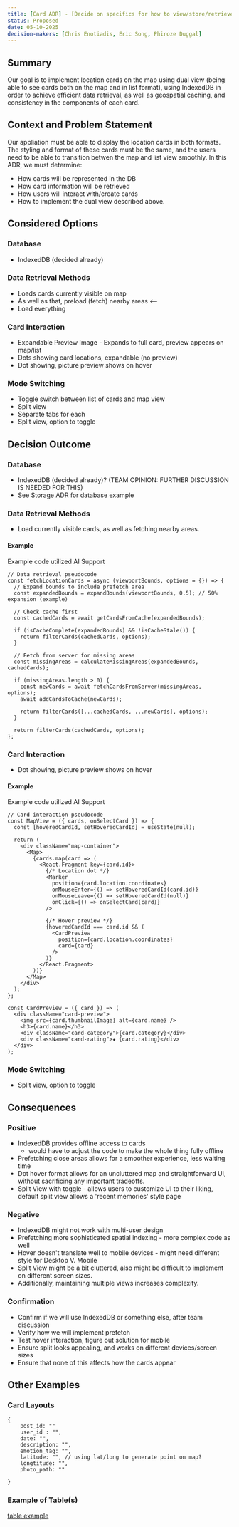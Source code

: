 ```yaml
---
title: [Card ADR] - [Decide on specifics for how to view/store/retrieve cards]
status: Proposed
date: 05-10-2025
decision-makers: [Chris Enotiadis, Eric Song, Phiroze Duggal]
---
```



## Summary
Our goal is to implement location cards on the map using dual view (being able to see cards both on the map and in list format), using IndexedDB in order to achieve efficient data retrieval, as well as geospatial caching, and consistency in the components of each card.

## Context and Problem Statement

Our appliation must be able to display the location cards in both formats. The styling and format of these cards must be the same, and the users need to be able to transition betwen the map and list view smoothly. In this ADR, we must determine:

- How cards will be represented in the DB
- How card information will be retrieved
- How users will interact with/create cards
- How to implement the dual view described above.

## Considered Options

### Database
- IndexedDB (decided already)

### Data Retrieval Methods
- Loads cards currently visible on map
- As well as that, preload (fetch) nearby areas <-- 
- Load everything

### Card Interaction
- Expandable Preview Image - Expands to full card, preview appears on map/list
- Dots showing card locations, expandable (no preview)
- Dot showing, picture preview shows on hover

### Mode Switching
- Toggle switch between list of cards and map view
- Split view 
- Separate tabs for each
- Split view, option to toggle

## Decision Outcome

### Database
- IndexedDB (decided already)? (TEAM OPINION: FURTHER DISCUSSION IS NEEDED FOR THIS)
- See Storage ADR for database example
  
### Data Retrieval Methods
- Load currently visible cards, as well as fetching nearby areas.

#### Example 

Example code utilized AI Support
```
// Data retrieval pseudocode
const fetchLocationCards = async (viewportBounds, options = {}) => {
  // Expand bounds to include prefetch area
  const expandedBounds = expandBounds(viewportBounds, 0.5); // 50% expansion (example)
  
  // Check cache first
  const cachedCards = await getCardsFromCache(expandedBounds);
  
  if (isCacheComplete(expandedBounds) && !isCacheStale()) {
    return filterCards(cachedCards, options);
  }
  
  // Fetch from server for missing areas
  const missingAreas = calculateMissingAreas(expandedBounds, cachedCards);
  
  if (missingAreas.length > 0) {
    const newCards = await fetchCardsFromServer(missingAreas, options);
    await addCardsToCache(newCards);
    
    return filterCards([...cachedCards, ...newCards], options);
  }
  
  return filterCards(cachedCards, options);
};
```


### Card Interaction
- Dot showing, picture preview shows on hover

#### Example

Example code utilized AI Support

```
// Card interaction pseudocode
const MapView = ({ cards, onSelectCard }) => {
  const [hoveredCardId, setHoveredCardId] = useState(null);
  
  return (
    <div className="map-container">
      <Map>
        {cards.map(card => (
          <React.Fragment key={card.id}>
            {/* Location dot */}
            <Marker 
              position={card.location.coordinates}
              onMouseEnter={() => setHoveredCardId(card.id)}
              onMouseLeave={() => setHoveredCardId(null)}
              onClick={() => onSelectCard(card)}
            />
            
            {/* Hover preview */}
            {hoveredCardId === card.id && (
              <CardPreview 
                position={card.location.coordinates}
                card={card}
              />
            )}
          </React.Fragment>
        ))}
      </Map>
    </div>
  );
};

const CardPreview = ({ card }) => (
  <div className="card-preview">
    <img src={card.thumbnailImage} alt={card.name} />
    <h3>{card.name}</h3>
    <div className="card-category">{card.category}</div>
    <div className="card-rating">★ {card.rating}</div>
  </div>
);
```



### Mode Switching
- Split view, option to toggle

## Consequences

### Positive
- IndexedDB provides offline access to cards
    - would have to adjust the code to make the whole thing fully offline   
- Prefetching close areas allows for a smoother experience, less waiting time
- Dot hover format allows for an uncluttered map and straightforward UI, without sacrificing any important tradeoffs.
- Split View with toggle - allows users to customize UI to their liking, default split view allows a 'recent memories' style page

### Negative
- IndexedDB might not work with multi-user design 
- Prefetching more sophisticated spatial indexing - more complex code as well
- Hover doesn't translate well to mobile devices - might need different style for Desktop V. Mobile
- Split View might be a bit cluttered, also might be difficult to implement on different screen sizes.
- Additionally, maintaining multiple views increases complexity.

### Confirmation
- Confirm if we will use IndexedDB or something else, after team discussion
- Verify how we will implement prefetch
- Test hover interaction, figure out solution for mobile
- Ensure split looks appealing, and works on different devices/screen sizes
- Ensure that none of this affects how the cards appear

## Other Examples

### Card Layouts

```
{
    post_id: ""
    user_id : "",
    date: "",
    description: "",
    emotion_tag: "",
    latitude: "", // using lat/long to generate point on map?
    longtitude: "",
    photo_path: ""
    
}

```

### Example of Table(s)

[table example](team3_table.png)




